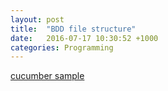 ```yaml
---
layout: post
title:  "BDD file structure"
date:   2016-07-17 10:30:52 +1000
categories: Programming
---
```


[cucumber sample](https://github.com/xolvio/Letterpress/tree/master/app/tests/cucumber/features) 